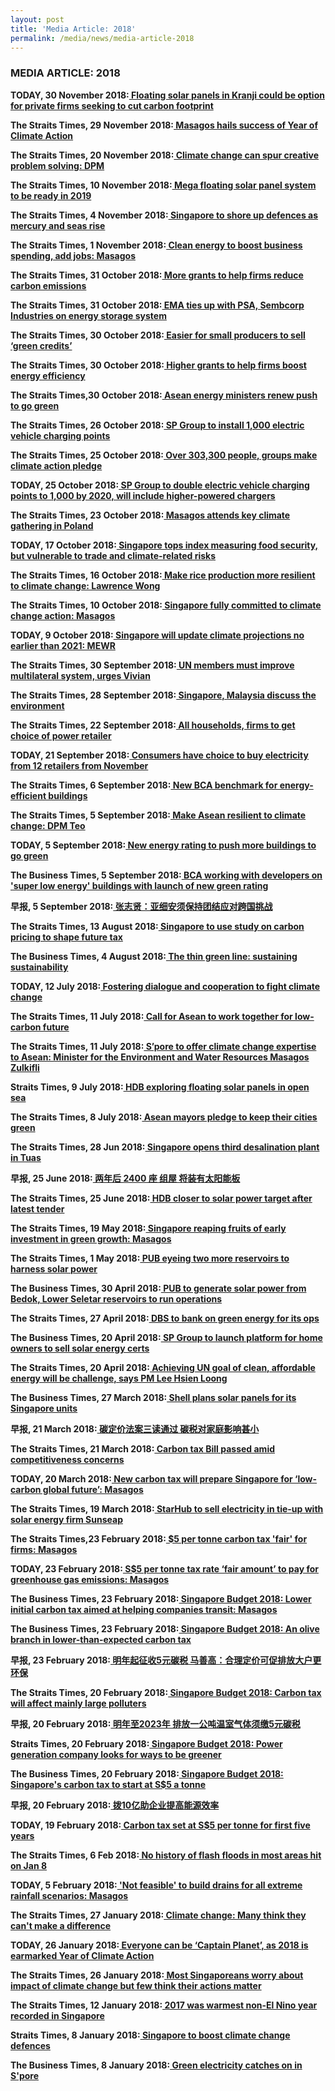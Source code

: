 ```yaml
---
layout: post
title: 'Media Article: 2018' 
permalink: /media/news/media-article-2018
---
```


### MEDIA ARTICLE: 2018

**TODAY, 30 November 2018:[<a href="https://www.todayonline.com/singapore/floating-solar-panels-kranji-could-be-option-private-firms-seeking-cut-carbon-footprint" target="_blank">  Floating solar panels in Kranji could be option for private firms seeking to cut carbon footprint</a>](https://www.todayonline.com/singapore/floating-solar-panels-kranji-could-be-option-private-firms-seeking-cut-carbon-footprint)**


**The Straits Times, 29 November 2018:[<a href="https://www.straitstimes.com/singapore/masagos-hails-success-of-year-of-climate-action" target="_blank"> Masagos hails success of Year of Climate Action</a>](https://www.straitstimes.com/singapore/masagos-hails-success-of-year-of-climate-action)**


**The Straits Times, 20 November 2018:[<a href="https://www.straitstimes.com/singapore/climate-change-can-spur-creative-problem-solving-dpm" target="_blank"> Climate change can spur creative problem solving: DPM</a>](https://www.straitstimes.com/singapore/climate-change-can-spur-creative-problem-solving-dpm)**


**The Straits Times, 10 November 2018:[<a href="https://www.straitstimes.com/business/mega-floating-solar-panel-system-to-be-ready-in-2019" target="_blank"> Mega floating solar panel system to be ready in 2019</a>](https://www.straitstimes.com/business/mega-floating-solar-panel-system-to-be-ready-in-2019)**


**The Straits Times, 4 November 2018:[<a href="https://www.straitstimes.com/singapore/environment/spore-to-shore-up-defences-as-mercury-and-seas-rise" target="_blank"> Singapore to shore up defences as mercury and seas rise</a>](https://www.straitstimes.com/singapore/environment/spore-to-shore-up-defences-as-mercury-and-seas-rise)**


**The Straits Times, 1 November 2018:[<a href="https://www.straitstimes.com/singapore/environment/clean-energy-to-boost-business-spending-add-jobs-masagos" target="_blank"> Clean energy to boost business spending, add jobs: Masagos</a>](https://www.straitstimes.com/singapore/environment/clean-energy-to-boost-business-spending-add-jobs-masagos)**


**The Straits Times, 31 October 2018:[<a href="https://www.straitstimes.com/business/economy/more-grants-to-help-firms-reduce-carbon-emissions" target="_blank"> More grants to help firms reduce carbon emissions</a>](https://www.straitstimes.com/business/economy/more-grants-to-help-firms-reduce-carbon-emissions)**

**The Straits Times, 31 October 2018:[<a href="https://www.straitstimes.com/business/economy/ema-ties-up-with-psa-sembcorp-industries-on-energy-storage-systems" target="_blank"> EMA ties up with PSA, Sembcorp Industries on energy storage system</a>](https://www.straitstimes.com/business/economy/ema-ties-up-with-psa-sembcorp-industries-on-energy-storage-systems)**


**The Straits Times, 30 October 2018:[<a href="https://www.straitstimes.com/singapore/easier-for-small-producers-to-sell-green-credits" target="_blank"> Easier for small producers to sell ‘green credits’</a>](https://www.straitstimes.com/singapore/easier-for-small-producers-to-sell-green-credits)**


**The Straits Times, 30 October 2018:[<a href="https://www.straitstimes.com/business/economy/companies-to-get-more-grants-for-projects-that-boost-energy-efficiency" target="_blank"> Higher grants to help firms boost energy efficiency</a>](https://www.straitstimes.com/business/economy/companies-to-get-more-grants-for-projects-that-boost-energy-efficiency)**


**The Straits Times,30 October 2018:[<a href="https://www.straitstimes.com/singapore/asean-energy-ministers-renew-push-to-go-green-0" target="_blank"> Asean energy ministers renew push to go green</a>](https://www.straitstimes.com/singapore/asean-energy-ministers-renew-push-to-go-green-0)**


**The Straits Times, 26 October 2018:[<a href="https://www.straitstimes.com/business/sp-group-to-install-1000-electric-vehicle-charging-points" target="_blank"> SP Group to install 1,000 electric vehicle charging points</a>](https://www.straitstimes.com/business/sp-group-to-install-1000-electric-vehicle-charging-points)**


**The Straits Times, 25 October 2018:[<a href="https://www.straitstimes.com/singapore/environment/over-303300-people-groups-make-climate-action-pledge" target="_blank"> Over 303,300 people, groups make climate action pledge</a>](https://www.straitstimes.com/singapore/environment/over-303300-people-groups-make-climate-action-pledge)**


**TODAY, 25 October 2018:[<a href="https://www.todayonline.com/singapore/sp-group-double-electric-vehicle-charging-points-1000-2020-will-include-higher-powered" target="_blank"> SP Group to double electric vehicle charging points to 1,000 by 2020, will include higher-powered chargers</a>](https://www.todayonline.com/singapore/sp-group-double-electric-vehicle-charging-points-1000-2020-will-include-higher-powered)**


**The Straits Times, 23 October 2018:[<a href="https://www.straitstimes.com/singapore/environment/over-303300-people-groups-make-climate-action-pledge" target="_blank"> Masagos attends key climate gathering in Poland</a>](https://www.straitstimes.com/world/masagos-attends-key-climate-gathering-in-poland)**


**TODAY, 17 October 2018:[<a href="https://www.todayonline.com/singapore/singapore-tops-index-measuring-food-security-vulnerable-trade-and-climate-related-risks" target="_blank"> Singapore tops index measuring food security, but vulnerable to trade and climate-related risks</a>](https://www.todayonline.com/singapore/singapore-tops-index-measuring-food-security-vulnerable-trade-and-climate-related-risks)**


**The Straits Times, 16 October 2018:[<a href="https://www.straitstimes.com/singapore/make-rice-production-more-resilient-to-climate-change-lawrence-wong" target="_blank"> Make rice production more resilient to climate change: Lawrence Wong</a>](https://www.straitstimes.com/singapore/make-rice-production-more-resilient-to-climate-change-lawrence-wong)**


**The Straits Times, 10 October 2018:[<a href="https://www.straitstimes.com/singapore/spore-fully-committed-to-climate-change-action-masagos" target="_blank"> Singapore fully committed to climate change action: Masagos</a>](https://www.straitstimes.com/singapore/spore-fully-committed-to-climate-change-action-masagos)**


**TODAY, 9 October 2018:[<a href="https://www.todayonline.com/singapore/singapore-will-update-climate-projections-no-earlier-2021-mewr" target="_blank"> Singapore will update climate projections no earlier than 2021: MEWR</a>](https://www.todayonline.com/singapore/singapore-will-update-climate-projections-no-earlier-2021-mewr)**


**The Straits Times, 30 September 2018:[<a href="https://www.straitstimes.com/singapore/un-members-must-improve-multilateral-system-urges-vivian" target="_blank"> UN members must improve multilateral system, urges Vivian</a>](https://www.straitstimes.com/singapore/un-members-must-improve-multilateral-system-urges-vivian)**


**The Straits Times, 28 September 2018:[<a href="https://www.straitstimes.com/asia/singapore-malaysia-discuss-the-environment" target="_blank"> Singapore, Malaysia discuss the environment</a>](https://www.straitstimes.com/asia/singapore-malaysia-discuss-the-environment)**


**The Straits Times, 22 September 2018:[<a href="https://www.straitstimes.com/singapore/all-households-firms-to-get-choice-of-power-retailer" target="_blank"> All households, firms to get choice of power retailer</a>](https://www.straitstimes.com/singapore/all-households-firms-to-get-choice-of-power-retailer)**


**TODAY, 21 September 2018:[<a href="https://www.todayonline.com/singapore/consumers-have-choice-buy-electricity-12-retailers-november" target="_blank"> Consumers have choice to buy electricity from 12 retailers from November</a>](https://www.todayonline.com/singapore/consumers-have-choice-buy-electricity-12-retailers-november)**


**The Straits Times, 6 September 2018:[<a href="https://www.straitstimes.com/singapore/environment/new-bca-benchmark-for-energy-efficient-buildings" target="_blank"> New BCA benchmark for energy-efficient buildings</a>](https://www.straitstimes.com/singapore/environment/new-bca-benchmark-for-energy-efficient-buildings)**


**The Straits Times, 5 September 2018:[<a href="https://www.straitstimes.com/politics/make-asean-resilient-to-climate-change-dpm-teo" target="_blank"> Make Asean resilient to climate change: DPM Teo</a>](https://www.straitstimes.com/politics/make-asean-resilient-to-climate-change-dpm-teo)**


**TODAY, 5 September 2018:[<a href="https://www.todayonline.com/singapore/new-energy-rating-push-more-buildings-go-green" target="_blank"> New energy rating to push more buildings to go green</a>](https://www.todayonline.com/singapore/new-energy-rating-push-more-buildings-go-green)**


**The Business Times, 5 September 2018:[<a href="https://www.businesstimes.com.sg/real-estate/bca-working-with-developers-on-super-low-energy-buildings-with-launch-of-new-green" target="_blank"> BCA working with developers on 'super low energy' buildings with launch of new green rating</a>](https://www.businesstimes.com.sg/real-estate/bca-working-with-developers-on-super-low-energy-buildings-with-launch-of-new-green)**


**早报, 5 September 2018:[<a href="https://www.zaobao.com.sg/special/report/supplement/asean-2018/singapore-asean/story20180905-888439" target="_blank"> 张志贤：亚细安须保持团结应对跨国挑战</a>](https://www.zaobao.com.sg/special/report/supplement/asean-2018/singapore-asean/story20180905-888439)**


**The Straits Times, 13 August 2018:[<a href="https://www.straitstimes.com/singapore/spore-to-use-study-on-carbon-pricing-to-shape-future-tax" target="_blank"> Singapore to use study on carbon pricing to shape future tax</a>](https://www.straitstimes.com/singapore/spore-to-use-study-on-carbon-pricing-to-shape-future-tax)**


**The Business Times, 4 August 2018:[<a href="https://www.businesstimes.com.sg/brunch/the-thin-green-line-sustaining-sustainability" target="_blank"> The thin green line: sustaining sustainability</a>](https://www.businesstimes.com.sg/brunch/the-thin-green-line-sustaining-sustainability)**


**TODAY, 12 July 2018:[<a href="https://www.todayonline.com/commentary/building-dialogue-and-cooperation-fight-climate-change" target="_blank"> Fostering dialogue and cooperation to fight climate change</a>](https://www.todayonline.com/commentary/building-dialogue-and-cooperation-fight-climate-change)**


**The Straits Times, 11 July 2018:[<a href="https://www.straitstimes.com/singapore/environment/call-for-asean-to-work-together-for-low-carbon-future" target="_blank"> Call for Asean to work together for low-carbon future</a>](https://www.straitstimes.com/singapore/environment/call-for-asean-to-work-together-for-low-carbon-future)**


**The Straits Times, 11 July 2018:[<a href="https://www.straitstimes.com/singapore/environment/spore-to-offer-climate-change-expertise-to-asean-masagos" target="_blank"> S’pore to offer climate change expertise to Asean: Minister for the Environment and Water Resources Masagos Zulkifli</a>](https://www.straitstimes.com/singapore/environment/spore-to-offer-climate-change-expertise-to-asean-masagos)**


**Straits Times, 9 July 2018:[<a href="https://www.straitstimes.com/singapore/environment/hdb-exploring-floating-solar-panels-in-open-sea" target="_blank"> HDB exploring floating solar panels in open sea</a>](https://www.straitstimes.com/singapore/environment/hdb-exploring-floating-solar-panels-in-open-sea)**


**The Straits Times, 8 July 2018:[<a href="https://www.straitstimes.com/singapore/asean-mayors-pledge-to-keep-their-cities-green" target="_blank"> Asean mayors pledge to keep their cities green</a>](https://www.straitstimes.com/singapore/asean-mayors-pledge-to-keep-their-cities-green)**


**The Straits Times, 28 Jun 2018:[<a href="https://www.straitstimes.com/singapore/environment/singapore-opens-third-desalination-plant-in-tuas" target="_blank"> Singapore opens third desalination plant in Tuas</a>](https://www.straitstimes.com/singapore/environment/singapore-opens-third-desalination-plant-in-tuas)**


**早报, 25 June 2018:[<a href="https://www.zaobao.com.sg/znews/singapore/story20180625-869853" target="_blank"> 两年后 2400 座 组屋 将装有太阳能板</a>](https://www.zaobao.com.sg/znews/singapore/story20180625-869853)**


**The Straits Times, 25 June 2018:[<a href="https://www.straitstimes.com/singapore/housing/hdb-closer-to-solar-power-target-after-awarding-latest-tender" target="_blank"> HDB closer to solar power target after latest tender</a>](https://www.straitstimes.com/singapore/housing/hdb-closer-to-solar-power-target-after-awarding-latest-tender)**


**The Straits Times, 19 May 2018:[<a href="https://www.straitstimes.com/singapore/environment/spore-reaping-fruits-of-early-investment-in-green-growth-masagos" target="_blank"> Singapore reaping fruits of early investment in green growth: Masagos</a>](https://www.straitstimes.com/singapore/environment/spore-reaping-fruits-of-early-investment-in-green-growth-masagos)**


**The Straits Times, 1 May 2018:[<a href="https://www.straitstimes.com/singapore/environment/pub-eyeing-two-more-reservoirs-to-harness-solar-power" target="_blank"> PUB eyeing two more reservoirs to harness solar power</a>](https://www.straitstimes.com/singapore/environment/pub-eyeing-two-more-reservoirs-to-harness-solar-power)**


**The Business Times, 30 April 2018:[<a href="https://www.businesstimes.com.sg/energy-commodities/pub-to-generate-solar-power-from-bedok-lower-seletar-reservoirs-to-run-operations" target="_blank"> PUB to generate solar power from Bedok, Lower Seletar reservoirs to run operations</a>](https://www.businesstimes.com.sg/energy-commodities/pub-to-generate-solar-power-from-bedok-lower-seletar-reservoirs-to-run-operations)**


**The Straits Times, 27 April 2018:[<a href="https://www.straitstimes.com/singapore/environment/dbs-to-bank-on-green-energy-for-its-ops" target="_blank"> DBS to bank on green energy for its ops</a>](https://www.straitstimes.com/singapore/environment/dbs-to-bank-on-green-energy-for-its-ops)**


**The Business Times, 20 April 2018:[<a href="https://www.businesstimes.com.sg/energy-commodities/sp-group-to-launch-platform-for-home-owners-to-sell-solar-energy-certs" target="_blank"> SP Group to launch platform for home owners to sell solar energy certs</a>](https://www.businesstimes.com.sg/energy-commodities/sp-group-to-launch-platform-for-home-owners-to-sell-solar-energy-certs)**


**The Straits Times, 20 April 2018:[<a href="https://www.straitstimes.com/politics/achieving-un-goal-of-clean-affordable-energy-will-be-challenge-says-pm-lee-hsien-loong" target="_blank"> Achieving UN goal of clean, affordable energy will be challenge, says PM Lee Hsien Loong</a>](https://www.straitstimes.com/politics/achieving-un-goal-of-clean-affordable-energy-will-be-challenge-says-pm-lee-hsien-loong)**


**The Business Times, 27 March 2018:[<a href="https://www.businesstimes.com.sg/energy-commodities/shell-plans-solar-panels-for-its-singapore-units" target="_blank"> Shell plans solar panels for its Singapore units</a>](https://www.businesstimes.com.sg/energy-commodities/shell-plans-solar-panels-for-its-singapore-units)**


**早报, 21 March 2018:[<a href="https://www.zaobao.com.sg/sme/news/story20180321-844315" target="_blank"> 碳定价法案三读通过 碳税对家庭影响甚小</a>](https://www.zaobao.com.sg/sme/news/story20180321-844315)**

**The Straits Times, 21 March 2018:[<a href="https://www.straitstimes.com/politics/carbon-tax-bill-passed-amid-competitiveness-concerns" target="_blank"> Carbon tax Bill passed amid competitiveness concerns</a>](https://www.straitstimes.com/politics/carbon-tax-bill-passed-amid-competitiveness-concerns)**


**TODAY, 20 March 2018:[<a href="https://www.todayonline.com/singapore/new-carbon-tax-will-prepare-singapore-low-carbon-global-future-masagos" target="_blank"> New carbon tax will prepare Singapore for ‘low-carbon global future’: Masagos</a>](https://www.todayonline.com/singapore/new-carbon-tax-will-prepare-singapore-low-carbon-global-future-masagos)**


**The Straits Times, 19 March 2018:[<a href="https://www.straitstimes.com/business/companies-markets/starhub-to-sell-electricity-in-tie-up-with-solar-energy-firm-sunseap" target="_blank"> StarHub to sell electricity in tie-up with solar energy firm Sunseap</a>](https://www.straitstimes.com/business/companies-markets/starhub-to-sell-electricity-in-tie-up-with-solar-energy-firm-sunseap)**


**The Straits Times,23 February 2018:[<a href="https://www.straitstimes.com/singapore/5-per-tonne-carbon-tax-fair-for-firms-masagos" target="_blank">  $5 per tonne carbon tax 'fair' for firms: Masagos</a>](https://www.straitstimes.com/singapore/5-per-tonne-carbon-tax-fair-for-firms-masagos)**


**TODAY, 23 February 2018:[<a href="https://www.todayonline.com/singapore/s5-tonne-tax-rate-fair-amount-pay-greenhouse-gas-emissions-masagos" target="_blank"> S$5 per tonne tax rate ‘fair amount’ to pay for greenhouse gas emissions: Masagos</a>](https://www.todayonline.com/singapore/s5-tonne-tax-rate-fair-amount-pay-greenhouse-gas-emissions-masagos)**


**The Business Times, 23 February 2018:[<a href="https://www.businesstimes.com.sg/government-economy/singapore-budget-2018/singapore-budget-2018-lower-initial-carbon-tax-aimed-at" target="_blank"> Singapore Budget 2018: Lower initial carbon tax aimed at helping companies transit: Masagos</a>](https://www.businesstimes.com.sg/government-economy/singapore-budget-2018/singapore-budget-2018-lower-initial-carbon-tax-aimed-at)**


**The Business Times, 23 February 2018:[<a href="https://www.businesstimes.com.sg/opinion/singapore-budget-2018/singapore-budget-2018-an-olive-branch-in-lower-than-expected-carbon" target="_blank"> Singapore Budget 2018: An olive branch in lower-than-expected carbon tax</a>](https://www.businesstimes.com.sg/opinion/singapore-budget-2018/singapore-budget-2018-an-olive-branch-in-lower-than-expected-carbon)**


**早报, 23 February 2018:[<a href="https://www.zaobao.com.sg/special/report/singapore/budget2018/news/story20180223-837257" target="_blank"> 明年起征收5元碳税 马善高：合理定价可促排放大户更环保</a>](https://www.zaobao.com.sg/special/report/singapore/budget2018/news/story20180223-837257)**


**The Straits Times, 20 February 2018:[<a href="https://www.straitstimes.com/politics/carbon-tax-will-affect-mainly-large-polluters" target="_blank"> Singapore Budget 2018: Carbon tax will affect mainly large polluters</a>](https://www.straitstimes.com/politics/carbon-tax-will-affect-mainly-large-polluters)**


**早报, 20 February 2018:[<a href="https://www.zaobao.com.sg/znews/singapore/story20180220-836364" target="_blank"> 明年至2023年 排放一公吨温室气体须缴5元碳税</a>](https://www.zaobao.com.sg/znews/singapore/story20180220-836364)**


**Straits Times, 20 February 2018:[<a href="https://www.straitstimes.com/singapore/environment/power-generation-company-looks-for-ways-to-be-greener" target="_blank"> Singapore Budget 2018: Power generation company looks for ways to be greener</a>](https://www.straitstimes.com/singapore/environment/power-generation-company-looks-for-ways-to-be-greener)**


**The Business Times, 20 February 2018:[<a href="https://www.businesstimes.com.sg/energy-commodities/singapore-budget-2018/singapore-budget-2018-singapores-carbon-tax-to-start-at-s5" target="_blank"> Singapore Budget 2018: Singapore's carbon tax to start at S$5 a tonne</a>](https://www.businesstimes.com.sg/energy-commodities/singapore-budget-2018/singapore-budget-2018-singapores-carbon-tax-to-start-at-s5)**


**早报, 20 February 2018:[<a href="https://www.zaobao.com.sg/special/report/singapore/budget2018/news/story20180220-836374" target="_blank"> 拨10亿助企业提高能源效率</a>](https://www.zaobao.com.sg/special/report/singapore/budget2018/news/story20180220-836374)**


**TODAY, 19 February 2018:[<a href="https://www.todayonline.com/singapore/carbon-tax-set-s5-tonne-ghg-emissions-next-five-years" target="_blank"> Carbon tax set at S$5 per tonne for first five years</a>](https://www.todayonline.com/singapore/carbon-tax-set-s5-tonne-ghg-emissions-next-five-years)**


**The Straits Times, 6 Feb 2018:[<a href="https://www.straitstimes.com/politics/no-history-of-flash-floods-in-most-areas-hit-on-jan-8" target="_blank"> No history of flash floods in most areas hit on Jan 8</a>](https://www.straitstimes.com/politics/no-history-of-flash-floods-in-most-areas-hit-on-jan-8)**


**TODAY, 5 February 2018:[<a href="https://www.todayonline.com/singapore/not-feasible-build-drains-all-extreme-rainfall-scenarios-masagos" target="_blank"> 'Not feasible' to build drains for all extreme rainfall scenarios: Masagos  </a>](https://www.todayonline.com/singapore/not-feasible-build-drains-all-extreme-rainfall-scenarios-masagos)**


**The Straits Times, 27 January 2018:[<a href="https://www.straitstimes.com/singapore/environment/climate-change-many-think-they-cant-make-a-difference" target="_blank"> Climate change: Many think they can't make a difference</a>](https://www.straitstimes.com/singapore/environment/climate-change-many-think-they-cant-make-a-difference)**


**TODAY, 26 January 2018:[<a href="https://www.todayonline.com/singapore/everyone-can-do-their-part-2018-earmarked-year-climate-change" target="_blank"> Everyone can be ‘Captain Planet’, as 2018 is earmarked Year of Climate Action</a>](https://www.todayonline.com/singapore/everyone-can-do-their-part-2018-earmarked-year-climate-change)**


**The Straits Times, 26 January 2018:[<a href="https://www.straitstimes.com/singapore/environment/singapore-launches-its-year-of-climate-action-masagos-urges-people-and" target="_blank"> Most Singaporeans worry about impact of climate change but few think their actions matter</a>](https://www.straitstimes.com/singapore/environment/singapore-launches-its-year-of-climate-action-masagos-urges-people-and)**


**The Straits Times, 12 January 2018:[<a href="https://www.straitstimes.com/singapore/environment/2017-was-warmest-non-el-nino-year-recorded-in-singapore" target="_blank"> 2017 was warmest non-El Nino year recorded in Singapore</a>](https://www.straitstimes.com/singapore/environment/2017-was-warmest-non-el-nino-year-recorded-in-singapore)**


**Straits Times, 8 January 2018:[<a href="https://www.straitstimes.com/singapore/environment/spore-to-boost-climate-change-defences" target="_blank"> Singapore to boost climate change defences</a>](https://www.straitstimes.com/singapore/environment/spore-to-boost-climate-change-defences)**


**The Business Times, 8 January 2018:[<a href="https://www.businesstimes.com.sg/energy-commodities/green-electricity-catches-on-in-spore" target="_blank"> Green electricity catches on in S'pore</a>](https://www.businesstimes.com.sg/energy-commodities/green-electricity-catches-on-in-spore)**





